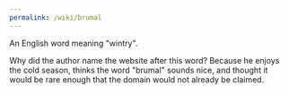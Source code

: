 ```yaml
---
permalink: /wiki/brumal
---
```


An English word meaning "wintry".

Why did the author name the website after this word? Because he enjoys the cold
season, thinks the word "brumal" sounds nice, and thought it would be rare
enough that the domain would not already be claimed.
